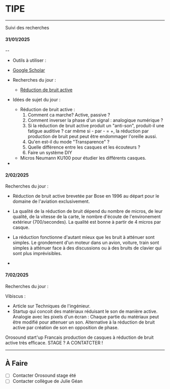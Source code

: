 # TIPE
---
Suivi des recherches

#### 31/01/2025
--
 - Outils à utiliser :
 - <a href="https://scholar.google.fr/schhp?hl=fr&as_sdt=0,5">Google Scholar</a>
  - Recherches du jour :
      - <a href="https://scholar.google.fr/scholar?hl=fr&as_sdt=0%2C5&q=r%C3%A9duction+de+bruit+active&btnG=&oq=r%C3%A9duction+de+bruit+">Réduction de bruit active</a>
  - Idées de sujet du jour :
    - Réduction de bruit active :
      1. Comment ca marche? Active, passive ?
      2. Comment inverser la phase d'un signal : analogique numérique ?
      3. Si la réduction de bruit active produit un "anti-son", produit-il une fatigue auditive ? car même si - par - = +, la réduction par production de bruit peut peut être endommager l'oreille aussi.
      4. Qu'en est-il du mode "Transparence" ?
      5. Quelle différence entre les casques et les écouteurs ?
      6. Faire un système DIY
    - Micros Neumann KU100 pour étudier les différents casques.

-
#### 2/02/2025
Recherches du jour :

- Réduction de bruit active brevetée par Bose en 1996 au départ pour le domaine de l'aviation exclusivement.

- La qualité de la réduction de bruit dépend du nombre de micros, de leur qualité, de la vitesse de la carte, le nombre d'écoute de l'environement extérieur (700/secondes). La qualité est bonne à partir de 4 micros par casque.

- La réduction fonctionne d'autant mieux que les bruit à atténuer sont simples. Le grondement d'un moteur dans un avion, voiture, train sont simples à atténuer face à des discussions ou à des bruits de clavier qui sont plus imprévisibles.


-
#### 7/02/2025
Recherches du jour :

Vibiscus :  

- Article sur Techniques de l'ingénieur.
- Startup qui concoit des matériaux réduisant le son de manière active. Analogie avec les pixels d'un écran : Chaque partie du matériaux peut être modifié pour attenuer un son. Alternative à la réduction de bruit active par création de son en opposition de phase.

Orosound start'up Francais production de casques à réduction de bruit active très efficace. STAGE ? A CONTATCTER !





---
## À Faire
- [ ] Contacter Orosound stage été
- [ ] Contacter collègue de Julie Géan
